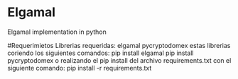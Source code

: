 # Elgamal
Elgamal implementation in python

#Requerimietos
Librerias requeridas:
  elgamal
  pycryptodomex
estas librerias coriendo los siguientes comandos:
  pip install elgamal
  pip install pycryptodomex
o realizando el pip install del archivo requirements.txt con el siguiente comando:
  pip install -r requirements.txt
